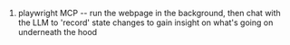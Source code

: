 1. playwright MCP -- run the webpage in the background, then chat with the LLM to 'record' state changes to gain insight on what's going on underneath the hood
